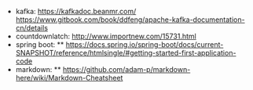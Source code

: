 * kafka:
https://kafkadoc.beanmr.com/
https://www.gitbook.com/book/ddfeng/apache-kafka-documentation-cn/details
* countdownlatch:
http://www.importnew.com/15731.html
* spring boot:
** https://docs.spring.io/spring-boot/docs/current-SNAPSHOT/reference/htmlsingle/#getting-started-first-application-code
* markdown:
** https://github.com/adam-p/markdown-here/wiki/Markdown-Cheatsheet
